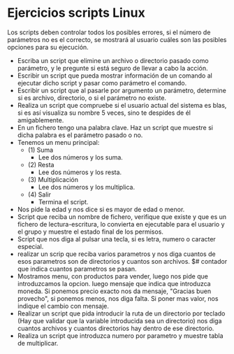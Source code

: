 # Ejercicios scripts Linux  

Los scripts deben controlar todos los posibles errores, si el número de parámetros no es el correcto, se mostrará al usuario cuáles son las posibles opciones para su ejecución.  

- Escriba un script que elimine un archivo o directorio pasado como parámetro, y le pregunte si está seguro de llevar a cabo la acción.  
- Escribir un script que pueda mostrar información de un comando al ejecutar dicho script y pasar como parámetro el comando.  
- Escribir un script que al pasarle por argumento un parámetro, determine si es archivo, directorio, o si el parámetro no existe.
- Realiza un script que compruebe si el usuario actual del sistema es blas, si es así visualiza su nombre 5 veces, sino te despides de él amigablemente.
- En un fichero tengo una palabra clave. Haz un script que muestre si dicha palabra es el parámetro pasado o no.  
- Tenemos un menu principal:
  - (1) Suma
    - Lee dos números y los suma.
  - (2) Resta
    - Lee dos números y los resta.
  - (3) Multiplicación
    - Lee dos números y los multiplica.
  - (4) Salir
    - Termina el script.
- Nos pide la edad y nos dice si es mayor de edad o menor.
- Script que reciba un nombre de fichero, verifique que existe y que es un fichero de lectura-escritura, lo convierta en ejecutable para el usuario y el grupo y muestre el estado final de los permisos.  
- Script que nos diga al pulsar una tecla, si es letra, numero o caracter especial.
- realizar un scrip que reciba varios parametros y nos diga cuantos de esos parametros son de directorios y cuantos son archivos. $# contador que indica cuantos parametros se pasan.
- Mostramos menu, con productos para vender, luego nos pide que introduzcamos la opcion. luego mensaje que indica que introduzca moneda. Si ponemos precio exacto nos da mensaje, "Gracias buen provecho", si ponemos menos, nos diga falta.
Si poner mas valor, nos indique el cambio con mensaje.  
- Realizar un script que pida introducir la ruta de un directorio por teclado (Hay que validar que la variable introducida sea un directorio) nos diga cuantos archivos y cuantos directorios hay dentro de ese directorio.  
- Realiza un script que introduzca numero por parametro y muestre tabla de multiplicar.  

